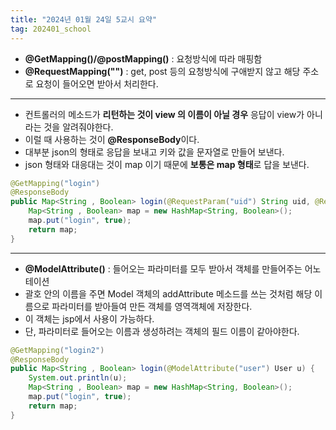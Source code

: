 ```yaml
---
title: "2024년 01월 24일 5교시 요약"
tag: 202401_school
---
```


- **@GetMapping()/@postMapping()** : 요청방식에 따라 매핑함
- **@RequestMapping("")** : get, post 등의 요청방식에 구애받지 않고 해당 주소로 요청이 들어오면 받아서 처리한다.

---

- 컨트롤러의 메소드가 **리턴하는 것이 view 의 이름이 아닐 경우** 응답이 view가 아니라는 것을 알려줘야한다. 
- 이럴 때 사용하는 것이 **@ResponseBody**이다.
- 대부분 json의 형태로 응답을 보내고 키와 값을 문자열로 만들어 보낸다.
- json 형태와 대응대는 것이 map 이기 때문에 **보통은 map 형태**로 답을 보낸다.

```java
@GetMapping("login")
@ResponseBody
public Map<String , Boolean> login(@RequestParam("uid") String uid, @RequestParam("pwd") String pwd) {
    Map<String , Boolean> map = new HashMap<String, Boolean>();
    map.put("login", true);
    return map;
}
```

---

- **@ModelAttribute()** : 들어오는 파라미터를 모두 받아서 객체를 만들어주는 어노테이션
- 괄호 안의 이름을 주면 Model 객체의 addAttribute 메소드를 쓰는 것처럼 해당 이름으로 파라미터를 받아들여 만든 객체를 영역객체에 저장한다.
- 이 객체는 jsp에서 사용이 가능하다.
- 단, 파라미터로 들어오는 이름과 생성하려는 객체의 필드 이름이 같아야한다.

```java
@GetMapping("login2")
@ResponseBody
public Map<String , Boolean> login(@ModelAttribute("user") User u) {
    System.out.println(u);
    Map<String , Boolean> map = new HashMap<String, Boolean>();
    map.put("login", true);
    return map;
}
```